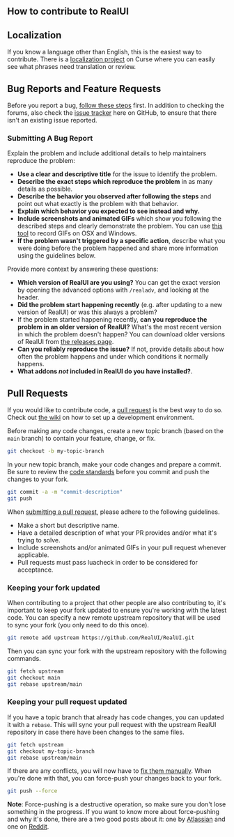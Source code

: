 How to contribute to RealUI
---------------------------

## Localization ##

If you know a language other than English, this is the easiest way to contribute. There is a [localization project](https://wow.curseforge.com/projects/realui-localization/localization) on Curse where you can easily see what phrases need translation or review.

## Bug Reports and Feature Requests ##

Before you report a bug, [follow these steps](http://www.wowinterface.com/forums/showthread.php?t=500891) first. In addition to checking the forums, also check the [issue tracker](https://github.com/RealUI/RealUI/issues) here on GitHub, to ensure that there isn't an existing issue reported.

### Submitting A Bug Report ###
Explain the problem and include additional details to help maintainers reproduce the problem:

* **Use a clear and descriptive title** for the issue to identify the problem.
* **Describe the exact steps which reproduce the problem** in as many details as possible.
* **Describe the behavior you observed after following the steps** and point out what exactly is the problem with that behavior.
* **Explain which behavior you expected to see instead and why.**
* **Include screenshots and animated GIFs** which show you following the described steps and clearly demonstrate the problem. You can use [this tool](http://www.cockos.com/licecap/) to record GIFs on OSX and Windows.
* **If the problem wasn't triggered by a specific action**, describe what you were doing before the problem happened and share more information using the guidelines below.

Provide more context by answering these questions:

* **Which version of RealUI are you using?** You can get the exact version by opening the advanced options with `/realadv`, and looking at the header.
* **Did the problem start happening recently** (e.g. after updating to a new version of RealUI) or was this always a problem?
* If the problem started happening recently, **can you reproduce the problem in an older version of RealUI?** What's the most recent version in which the problem doesn't happen? You can download older versions of RealUI from [the releases page](https://github.com/RealUI/RealUI/releases).
* **Can you reliably reproduce the issue?** If not, provide details about how often the problem happens and under which conditions it normally happens.
* **What addons _not_ included in RealUI do you have installed?**.


## Pull Requests ##

If you would like to contribute code, a [pull request](https://help.github.com/articles/about-pull-requests/) is the best way to do so. Check out [the wiki](https://github.com/RealUI/RealUI/wiki/Dev-Environment-Setup) on how to set up a development environment.

Before making any code changes, create a new topic branch (based on the `main` branch) to contain your feature, change, or fix.

``` bash
git checkout -b my-topic-branch
```

In your new topic branch, make your code changes and prepare a commit. Be sure to review the [code standards](https://github.com/RealUI/RealUI/wiki/Styleguide-reference) before you commit and push the changes to your fork.

``` bash
git commit -a -m "commit-description"
git push
```

When [submitting a pull request](https://github.com/RealUI/RealUI/pulls), please adhere to the following guidelines.

  * Make a short but descriptive name.
  * Have a detailed description of what your PR provides and/or what it's trying to solve.
  * Include screenshots and/or animated GIFs in your pull request whenever applicable.
  * Pull requests must pass luacheck in order to be considered for acceptance.

### Keeping your fork updated

When contributing to a project that other people are also contributing to, it's important to keep your fork updated to ensure you're working with the latest code. You can specify a new remote upstream repository that will be used to sync your fork (you only need to do this once).

``` bash
git remote add upstream https://github.com/RealUI/RealUI.git
```

Then you can sync your fork with the upstream repository with the following commands.

``` bash
git fetch upstream
git checkout main
git rebase upstream/main
```

### Keeping your pull request updated

If you have a topic branch that already has code changes, you can updated it with a `rebase`. This will sync your pull request with the upstream RealUI repository in case there have been changes to the same files.

```bash
git fetch upstream
git checkout my-topic-branch
git rebase upstream/main
```

If there are any conflicts, you will now have to [fix them manually](https://help.github.com/articles/resolving-merge-conflicts-after-a-git-rebase/). When you're done with that, you can force-push your changes back to your fork.

```bash
git push --force
```

**Note**: Force-pushing is a destructive operation, so make sure you don't lose something in the progress. If you want to know more about force-pushing and why it's done, there are a two good posts about it: one by [Atlassian](https://www.atlassian.com/git/tutorials/merging-vs-rebasing#the-golden-rule-of-rebasing) and one on [Reddit](https://www.reddit.com/r/git/comments/6jzogp/why_am_i_force_pushing_after_a_rebase/).

